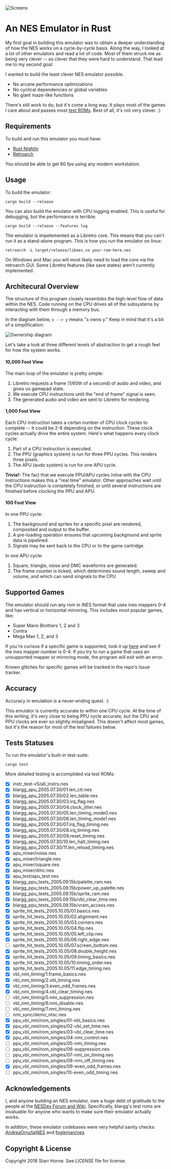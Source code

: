 ![Screens](doc/screens.png)

# An NES Emulator in Rust

My first goal in building this emulator was to obtain a deeper understanding of how the NES works on a cycle-by-cycle basis.
Along the way, I looked at a lot of other emulators and read a lot of code.
Most of them struck me as being very clever -- so clever that they were hard to understand.
That lead me to my second goal:

I wanted to build the least clever NES emulator possible.

* No arcane performance optimizations
* No cyclical dependencies or global variables
* No giant maze-like functions

There's still work to do, but it's come a long way.
It plays most of the games I care about and passes most [test ROMs](#test-statuses).
Best of all, it's not very clever. :)

## Requirements

To build and run this emulator you must have:

* [Rust Nightly](https://www.rust-lang.org/en-US/install.html)
* [Retroarch](http://www.retroarch.com/?page=platforms)

You should be able to get 60 fps using any modern workstation.

## Usage

To build the emulator:

```
cargo build --release
```

You can also build the emulator with CPU logging enabled.
This is useful for debugging, but the performance is terrible:

```
cargo build --release --features log
```

The emulator is impelemented as a Libretro core.
This means that you can't run it as a stand-alone program.
This is how you run the emulator on linux:

```
retroarch -L target/release/libnes.so your-rom-here.nes
```

On Windows and Mac you will most likely need to load the core via the retroarch GUI.
Some Libretro features (like save states) aren't currently implemented.

## Architecural Overview

The structure of this program closely resembles the high-level flow of data within the NES.
Code running on the CPU drives all of the subsystems by interacting with them through a memory bus.

In the diagram below, `x --> y` means "x owns y."
Keep in mind that it's a bit of a simplification:

![Ownership diagram](doc/ownership.svg)

Let's take a look at three different levels of abstraction to get a rough feel for how the system works.

#### 10,000 Foot View

The main loop of the emulator is pretty simple:

1.  Libretro requests a frame (1/60th of a second) of audio and video, and gives us gamepad state.
2.  We execute CPU instructions until the "end of frame" signal is seen.
3.  The generated audio and video are sent to Libretro for rendering.

#### 1,000 Foot View

Each CPU instruction takes a certan number of CPU clock cycles to complete -- it could be 2-8 depending on the instruction.
These clock cycles actually drive the entire system. Here's what happens every clock cycle:

1.  Part of a CPU instruction is executed.
2.  The PPU (graphics system) is run for three PPU cycles.
    This renders three pixels.
3.  The APU (audo system) is run for one APU cycle.

**Trivia!:** The fact that we execute PPU/APU cycles inline with the CPU instructions makes this a "real time" emulator.
Other approaches wait until the CPU instruction is completely finished, or until several instructions are finished before clocking the PPU and APU.

#### 100 Foot View

In one PPU cycle:

1.  The background and sprites for a specific pixel are rendered, composited and output to the buffer.
2.  A pre-loading operation ensures that upcoming background and sprite data is pipelined.
3.  Signals may be sent back to the CPU or to the game cartridge.

In one APU cycle:

1.  Square, triangle, noise and DMC waveforms are generated.
2.  The frame counter is ticked, which determines sound length, sweep and volume, and which can send singnals to the CPU

## Supported Games

The emulator should run any rom in iNES format that uses ines mappers 0-4 and has vertical or horizontal mirroring. This includes most popular games, like:

* Super Mario Brothers 1, 2 and 3
* Contra
* Mega Man 1, 2, and 3

If you're curious if a specific game is supported, look it up [here](http://bootgod.dyndns.org:7777/search.php) and see if the ines mapper number is 0-4.
If you try to run a game that uses an unsupported mapper or mirroring mode, the program will exit with an error.

Known glitches for specific games will be tracked in the repo's Issue tracker.

## Accuracy

Accuracy in emulation is a never-ending quest. :)

This emulator is currently accurate to within one CPU cycle.
At the time of this writing, it's very close to being PPU cycle accurate, but the CPU and PPU clocks are ever so slightly misaligned.
This doesn't affect most games, but it's the reason for most of the test failures below.

## Tests Statuses

To run the emulator's built-in test-suite:

```
cargo test
```

More detailed testing is accomplided via test ROMs:

* [x] instr_test-v5/all_instrs.nes
* [x] blargg_apu_2005.07.30/01.len_ctr.nes
* [x] blargg_apu_2005.07.30/02.len_table.nes
* [x] blargg_apu_2005.07.30/03.irq_flag.nes
* [x] blargg_apu_2005.07.30/04.clock_jitter.nes
* [x] blargg_apu_2005.07.30/05.len_timing_mode0.nes
* [x] blargg_apu_2005.07.30/06.len_timing_mode1.nes
* [x] blargg_apu_2005.07.30/07.irq_flag_timing.nes
* [x] blargg_apu_2005.07.30/08.irq_timing.nes
* [x] blargg_apu_2005.07.30/09.reset_timing.nes
* [x] blargg_apu_2005.07.30/10.len_halt_timing.nes
* [x] blargg_apu_2005.07.30/11.len_reload_timing.nes
* [x] apu_mixer/noise.nes
* [x] apu_mixer/triangle.nes
* [x] apu_mixer/square.nes
* [x] apu_mixer/dmc.nes
* [x] apu_test/apu_test.nes
* [x] blargg_ppu_tests_2005.09.15b/palette_ram.nes
* [x] blargg_ppu_tests_2005.09.15b/power_up_palette.nes
* [x] blargg_ppu_tests_2005.09.15b/sprite_ram.nes
* [x] blargg_ppu_tests_2005.09.15b/vbl_clear_time.nes
* [x] blargg_ppu_tests_2005.09.15b/vram_access.nes
* [x] sprite_hit_tests_2005.10.05/01.basics.nes
* [x] sprite_hit_tests_2005.10.05/02.alignment.nes
* [x] sprite_hit_tests_2005.10.05/03.corners.nes
* [x] sprite_hit_tests_2005.10.05/04.flip.nes
* [x] sprite_hit_tests_2005.10.05/05.left_clip.nes
* [x] sprite_hit_tests_2005.10.05/06.right_edge.nes
* [ ] sprite_hit_tests_2005.10.05/07.screen_bottom.nes
* [x] sprite_hit_tests_2005.10.05/08.double_height.nes
* [x] sprite_hit_tests_2005.10.05/09.timing_basics.nes
* [x] sprite_hit_tests_2005.10.05/10.timing_order.nes
* [x] sprite_hit_tests_2005.10.05/11.edge_timing.nes
* [x] vbl_nmi_timing/1.frame_basics.nes
* [x] vbl_nmi_timing/2.vbl_timing.nes
* [x] vbl_nmi_timing/3.even_odd_frames.nes
* [x] vbl_nmi_timing/4.vbl_clear_timing.nes
* [ ] vbl_nmi_timing/5.nmi_suppression.nes
* [ ] vbl_nmi_timing/6.nmi_disable.nes
* [ ] vbl_nmi_timing/7.nmi_timing.nes
* [ ] nmi_sync/demo_ntsc.nes
* [x] ppu_vbl_nmi/rom_singles/01-vbl_basics.nes
* [x] ppu_vbl_nmi/rom_singles/02-vbl_set_time.nes
* [x] ppu_vbl_nmi/rom_singles/03-vbl_clear_time.nes
* [x] ppu_vbl_nmi/rom_singles/04-nmi_control.nes
* [ ] ppu_vbl_nmi/rom_singles/05-nmi_timing.nes
* [ ] ppu_vbl_nmi/rom_singles/06-suppression.nes
* [ ] ppu_vbl_nmi/rom_singles/07-nmi_on_timing.nes
* [ ] ppu_vbl_nmi/rom_singles/08-nmi_off_timing.nes
* [x] ppu_vbl_nmi/rom_singles/09-even_odd_frames.nes
* [ ] ppu_vbl_nmi/rom_singles/10-even_odd_timing.nes

## Acknowledgements

I, and anyone building an NES emulator, owe a huge debt of gratitude to the people at the [NESDev Forum and Wiki](http://nesdev.com/).
Specifically, blargg's test roms are invaluable for anyone who wants to make sure their emulator actually works.

In addition, these emulator codebases were very helpful sanity checks:
[AndreaOrru/laiNES](https://github.com/AndreaOrru/LaiNES) and [fogleman/nes](https://github.com/fogleman/nes)

## Copyright & License

Copyright 2018 Starr Horne. See LICENSE file for license. 


